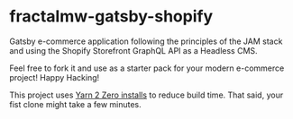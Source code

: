 # fractalmw-gatsby-shopify

Gatsby e-commerce application following the principles of the JAM stack and using the Shopify Storefront GraphQL API as a Headless CMS. 

Feel free to fork it and use as a starter pack for your modern e-commerce project! Happy Hacking!




This project uses [Yarn 2 Zero installs](https://yarnpkg.com/features/zero-installs) to reduce build time. That said, your fist clone might take a few minutes.
